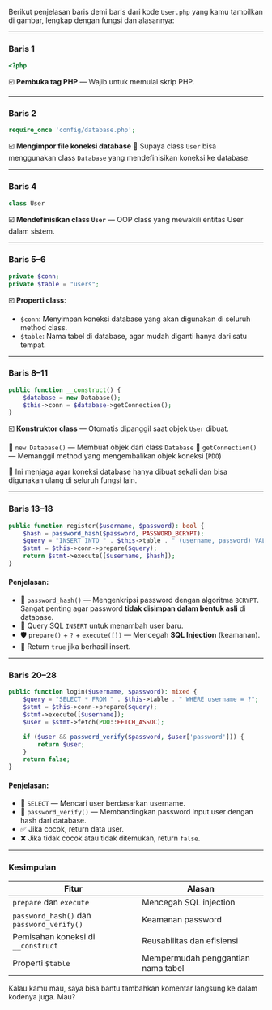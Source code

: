 Berikut penjelasan baris demi baris dari kode `User.php` yang kamu tampilkan di gambar, lengkap dengan fungsi dan alasannya:

---

### Baris 1

```php
<?php
```

☑️ **Pembuka tag PHP** — Wajib untuk memulai skrip PHP.

---

### Baris 2

```php
require_once 'config/database.php';
```

☑️ **Mengimpor file koneksi database**
🔧 Supaya class `User` bisa menggunakan class `Database` yang mendefinisikan koneksi ke database.

---

### Baris 4

```php
class User
```

☑️ **Mendefinisikan class `User`** — OOP class yang mewakili entitas User dalam sistem.

---

### Baris 5–6

```php
private $conn;
private $table = "users";
```

☑️ **Properti class**:

* `$conn`: Menyimpan koneksi database yang akan digunakan di seluruh method class.
* `$table`: Nama tabel di database, agar mudah diganti hanya dari satu tempat.

---

### Baris 8–11

```php
public function __construct() {
    $database = new Database();
    $this->conn = $database->getConnection();
}
```

☑️ **Konstruktor class** — Otomatis dipanggil saat objek `User` dibuat.

🔹 `new Database()` — Membuat objek dari class `Database`
🔹 `getConnection()` — Memanggil method yang mengembalikan objek koneksi (`PDO`)

🔗 Ini menjaga agar koneksi database hanya dibuat sekali dan bisa digunakan ulang di seluruh fungsi lain.

---

### Baris 13–18

```php
public function register($username, $password): bool {
    $hash = password_hash($password, PASSWORD_BCRYPT);
    $query = "INSERT INTO " . $this->table . " (username, password) VALUES (?, ?)";
    $stmt = $this->conn->prepare($query);
    return $stmt->execute([$username, $hash]);
}
```

#### Penjelasan:

* 🔐 `password_hash()` — Mengenkripsi password dengan algoritma `BCRYPT`. Sangat penting agar password **tidak disimpan dalam bentuk asli** di database.
* 🧾 Query SQL `INSERT` untuk menambah user baru.
* 🛡️ `prepare()` + `?` + `execute([])` — Mencegah **SQL Injection** (keamanan).
* 🔁 Return `true` jika berhasil insert.

---

### Baris 20–28

```php
public function login($username, $password): mixed {
    $query = "SELECT * FROM " . $this->table . " WHERE username = ?";
    $stmt = $this->conn->prepare($query);
    $stmt->execute([$username]);
    $user = $stmt->fetch(PDO::FETCH_ASSOC);

    if ($user && password_verify($password, $user['password'])) {
        return $user;
    }
    return false;
}
```

#### Penjelasan:

* 🎯 `SELECT` — Mencari user berdasarkan username.
* 🔐 `password_verify()` — Membandingkan password input user dengan hash dari database.
* ✅ Jika cocok, return data user.
* ❌ Jika tidak cocok atau tidak ditemukan, return `false`.

---

### Kesimpulan

| Fitur                                     | Alasan                             |
| ----------------------------------------- | ---------------------------------- |
| `prepare` dan `execute`                   | Mencegah SQL injection             |
| `password_hash()` dan `password_verify()` | Keamanan password                  |
| Pemisahan koneksi di `__construct`        | Reusabilitas dan efisiensi         |
| Properti `$table`                         | Mempermudah penggantian nama tabel |

Kalau kamu mau, saya bisa bantu tambahkan komentar langsung ke dalam kodenya juga. Mau?
